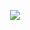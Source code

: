 <p align="center">
  <img src='[https://readme-typing-svg.herokuapp.com?color=%2336BCF7&lines=Information+System+UIN+Sunan+Ampel](https://encrypted-tbn0.gstatic.com/images?q=tbn:ANd9GcR3MYC4qGDaZDRTjUNvIwA2Wr9Pqat9JDzlug&usqp=CAU)'>
</p>
